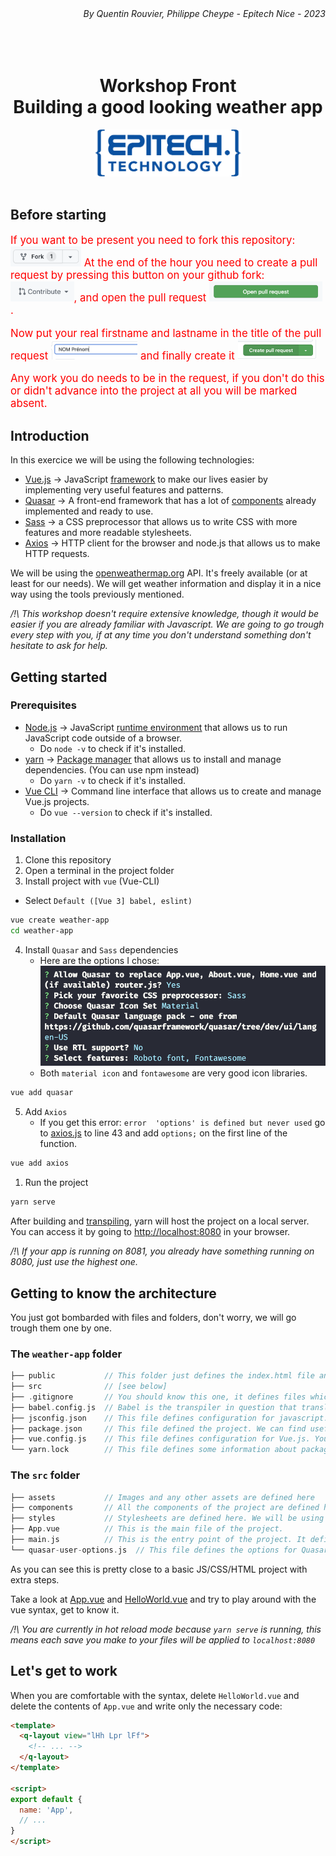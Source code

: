 <div align="right"><i>By Quentin Rouvier, Philippe Cheype - Epitech Nice - 2023</i></div></br></br></br>
<div align="center">
<h1>Workshop Front</br>Building a good looking weather app</h1>
<a href="https://indigen.com/"><img height="75" alt="Indigen Solutions" src="assets/epitech_logo.png" /></a>
</div></br>



## Before starting

<div style="color: red; font-size: 1.2em">
If you want to be present you need to fork this repository: <img src="assets/git/fork.png" alt="" height="32px" /> At the end of the hour you need to create a pull request by pressing this button on your github fork: <img src="assets/git/contribute.png" alt="" height="32px" />, and open the pull request <img src="assets/git/open_pull.png" alt="" height="32px" />.

Now put your real firstname and lastname in the title of the pull request <img src="assets/git/name_pull.png" alt="" height="32px" /> and finally create it <img src="assets/git/create_pull.png" alt="" height="32px" />

Any work you do needs to be in the request, if you don't do this or didn't advance into the project at all you will be marked absent.
</div>


## Introduction

In this exercice we will be using the following technologies:
- [Vue.js](https://vuejs.org/) -> JavaScript <u>[framework](https://www.wikiwand.com/en/Software%20framework)</u> to make our lives easier by implementing very useful features and patterns.
- [Quasar](https://quasar.dev/) -> A front-end framework that has a lot of <u>[components](https://developer.mozilla.org/en-US/docs/Web/Web_Components)</u> already implemented and ready to use.
- [Sass](https://sass-lang.com/) -> a CSS preprocessor that allows us to write CSS with more features and more readable stylesheets.
- [Axios](https://github.com/axios/axios) -> HTTP client for the browser and node.js that allows us to make HTTP requests.

We will be using the [openweathermap.org](https://openweathermap.org/) API. It's freely available (or at least for our needs).
We will get weather information and display it in a nice way using the tools previously mentioned.

_/!\ This workshop doesn't require extensive knowledge, though it would be easier if you are already familiar with Javascript. We are going to go trough every step with you, if at any time you don't understand something don't hesitate to ask for help._



## Getting started

### Prerequisites

- [Node.js](https://nodejs.org/en/) -> JavaScript <u>[runtime environment](https://www.wikiwand.com/en/Runtime_system)</u> that allows us to run JavaScript code outside of a browser.
  + Do `node -v` to check if it's installed.
- [yarn](https://yarnpkg.com/) -> <u>[Package manager](https://www.wikiwand.com/en/Package_manager)</u> that allows us to install and manage dependencies. (You can use npm instead)
  + Do `yarn -v` to check if it's installed.
- [Vue CLI](https://cli.vuejs.org/) -> Command line interface that allows us to create and manage Vue.js projects.
  + Do `vue --version` to check if it's installed.

### Installation

1. Clone this repository
2. Open a terminal in the project folder
3. Install project with `vue` (Vue-CLI)
  * Select `Default ([Vue 3] babel, eslint)`
```bash
vue create weather-app
cd weather-app
```
4. Install `Quasar` and `Sass` dependencies
   * Here are the options I chose:</br><img src="assets/quasar_prefs.png" alt="Dont hesitate to aks for help if you don't know what to choose when configuring" width="500px" />
   * Both `material icon` and `fontawesome` are very good icon libraries.
```bash
vue add quasar
```
5. Add `Axios`
   * If you get this error: `error  'options' is defined but never used` go to [axios.js](weather-app/src/plugins/axios.js) to line 43 and add `options;` on the first line of the function.
```bash
vue add axios
```
1. Run the project
```bash
yarn serve
```

After building and <u>[transpiling](https://www.wikiwand.com/en/Source-to-source_compiler)</u>, yarn will host the project on a local server. You can access it by going to [http://localhost:8080](http://localhost:8080) in your browser.

_/!\ If your app is running on 8081, you already have something running on 8080, just use the highest one._



## Getting to know the architecture

You just got bombarded with files and folders, don't worry, we will go trough them one by one.

### The `weather-app` folder
```c
├── public           // This folder just defines the index.html file and some related elements.
├── src              // [see below]
├── .gitignore       // You should know this one, it defines files which you don't wan't to push.
├── babel.config.js  // Babel is the transpiler in question that translates Vue.js to JavaScript. You can configure it here.
├── jsconfig.json    // This file defines configuration for javascript. This is not too known but you can customize your JS.
├── package.json     // This file defined the project. We can find useful information and packages here.
├── vue.config.js    // This file defines configuration for Vue.js. You can customize your Vue.js here.
└── yarn.lock        // This file defines some information about package versions. You don't need to worry about it.
```

### The `src` folder
```c
├── assets           // Images and any other assets are defined here
├── components       // All the components of the project are defined here, components are the building blocks of app.
├── styles           // Stylesheets are defined here. We will be using Sass. You can also find default quasar styles.
├── App.vue          // This is the main file of the project.
├── main.js          // This is the entry point of the project. It defines the Vue.js instance and links modules.
└── quasar-user-options.js  // This file defines the options for Quasar. You can customize it here.
```

As you can see this is pretty close to a basic JS/CSS/HTML project with extra steps.

Take a look at [App.vue](weather-app/src/App.vue) and [HelloWorld.vue](weather-app/src/components/HelloWorld.vue) and try to play around with the vue syntax, get to know it.

_/!\ You are currently in hot reload mode because `yarn serve` is running, this means each save you make to your files will be applied to `localhost:8080`_



## Let's get to work

When you are comfortable with the syntax, delete `HelloWorld.vue` and delete the contents of `App.vue` and write only the necessary code:

```html
<template>
  <q-layout view="lHh Lpr lFf">
    <!-- ... -->
  </q-layout>
</template>

<script>
export default {
  name: 'App',
  // ...
}
</script>
```
